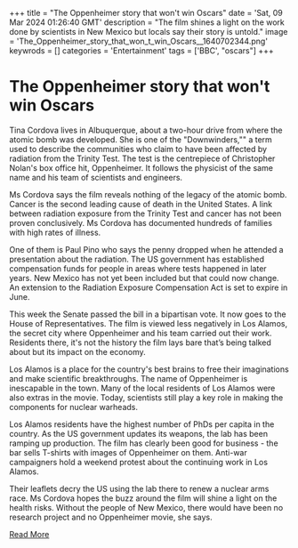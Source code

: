+++
title = "The Oppenheimer story that won't win Oscars"
date = 'Sat, 09 Mar 2024 01:26:40 GMT'
description = "The film shines a light on the work done by scientists in New Mexico but locals say their story is untold."
image = 'The_Oppenheimer_story_that_won_t_win_Oscars__1640702344.png'
keywrods =  []
categories = 'Entertainment'
tags = ['BBC', "oscars"]
+++

# The Oppenheimer story that won't win Oscars

Tina Cordova lives in Albuquerque, about a two-hour drive from where the atomic bomb was developed.
She is one of the <bb>"Downwinders,<bb>"" a term used to describe the communities who claim to have been affected by radiation from the Trinity Test.
The test is the centrepiece of Christopher Nolan<bb>'s box office hit, Oppenheimer.
It follows the physicist of the same name and his team of scientists and engineers.

Ms Cordova says the film reveals nothing of the legacy of the atomic bomb.
Cancer is the second leading cause of death in the United States.
A link between radiation exposure from the Trinity Test and cancer has not been proven conclusively.
Ms Cordova has documented hundreds of families with high rates of illness.

One of them is Paul Pino who says the penny dropped when he attended a presentation about the radiation.
The US government has established compensation funds for people in areas where tests happened in later years.
New Mexico has not yet been included but that could now change.
An extension to the Radiation Exposure Compensation Act is set to expire in June.

This week the Senate passed the bill in a bipartisan vote.
It now goes to the House of Representatives.
The film is viewed less negatively in Los Alamos, the secret city where Oppenheimer and his team carried out their work.
Residents there, it<bb>'s not the history the film lays bare that’s being talked about but its impact on the economy.

Los Alamos is a place for the country<bb>'s best brains to free their imaginations and make scientific breakthroughs.
The name of Oppenheimer is inescapable in the town.
Many of the local residents of Los Alamos were also extras in the movie.
Today, scientists still play a key role in making the components for nuclear warheads.

Los Alamos residents have the highest number of PhDs per capita in the country.
As the US government updates its weapons, the lab has been ramping up production.
The film has clearly been good for business - the bar sells T-shirts with images of Oppenheimer on them.
Anti-war campaigners hold a weekend protest about the continuing work in Los Alamos.

Their leaflets decry the US using the lab there to renew a nuclear arms race.
Ms Cordova hopes the buzz around the film will shine a light on the health risks.
Without the people of New Mexico, there would have been no research project and no Oppenheimer movie, she says.


[Read More](https://www.bbc.co.uk/news/world-us-canada-68515779)
